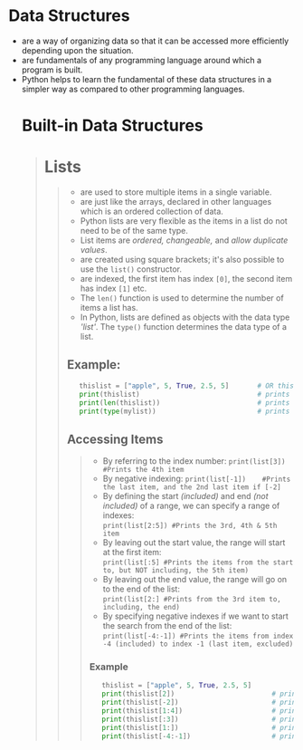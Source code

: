 # Data Structures
- are a way of organizing data so that it can be accessed more efficiently depending upon the situation. 
- are fundamentals of any programming language around which a program is built. 
- Python helps to learn the fundamental of these data structures in a simpler way as compared to other programming languages.
  # Built-in Data Structures
    > # Lists
    >> - are used to store multiple items in a single variable.
    >> - are just like the arrays, declared in other languages which is an ordered collection of data.
    >> - Python lists are very flexible as the items in a list do not need to be of the same type.
    >> - List items are _ordered, changeable,_ and _allow duplicate values_.
    >> - are created using square brackets; it's also possible to use the `list()` constructor.
    >> - are indexed, the first item has index `[0]`, the second item has index `[1]` etc.
    >> - The `len()` function is used to determine the number of items a list has.
    >> - In Python, lists are defined as objects with the data type _'list'_. The `type()` function determines the data type of a list.
    >> ## Example:
    >> ``` py
    >>    thislist = ["apple", 5, True, 2.5, 5]       # OR thislist = list(("apple", 5, True, 2.5, 5))
    >>    print(thislist)                             # prints ["apple", 5, True, 2.5, 5]
    >>    print(len(thislist))                        # prints 5
    >>    print(type(mylist))                         # prints <class 'list'>
    >> ```
    >> ## Accessing Items
    >>> - By referring to the index number: `print(list[3])     #Prints the 4th item`
    >>> - By negative indexing: `print(list[-1])    #Prints the last item, and the 2nd last item if [-2]`
    >>> - By defining the start _(included)_ and end _(not included)_ of a range, we can specify a range of indexes: <br/>                                `print(list[2:5]) #Prints the 3rd, 4th & 5th item`
    >>> - By leaving out the start value, the range will start at the first item: <br/>                                                                       `print(list[:5] #Prints the items from the start to, but NOT including, the 5th item)`
    >>> - By leaving out the end value, the range will go on to the end of the list: <br/>                                                                  `print(list[2:] #Prints from the 3rd item to, including, the end)`
    >>> - By specifying negative indexes if we want to start the search from the end of the list: <br/>                                               `print(list[-4:-1]) #Prints the items from index -4 (included) to index -1 (last item, excluded)`
    >>> ### Example
    >>> ``` py
    >>>    thislist = ["apple", 5, True, 2.5, 5]
    >>>    print(thislist[2])                        # prints True
    >>>    print(thislist[-2])                       # prints 2.5
    >>>    print(thislist[1:4])                      # prints [5, True, 2.5]
    >>>    print(thislist[:3])                       # prints ["apple", 5, True]
    >>>    print(thislist[1:])                       # prints [5, True, 2.5, 5]
    >>>    print(thislist[-4:-1])                    # prints [5, True, 2.5]
    >>> ```
